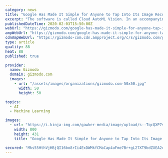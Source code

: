 ```yaml
---
category: news
title: "Google Has Made It Simple for Anyone to Tap Into Its Image Recognition AI"
excerpt: "The software is called Cloud AutoML Vision. In an accompanying blog post, the chief scientist of Google’s Cloud AI division explains how the software can help users without machine learning ..."
publishedDateTime: 2020-02-03T15:50:00Z
webUrl: "https://gizmodo.com/google-has-made-it-simple-for-anyone-tap-into-its-image-1822161131"
ampWebUrl: "https://gizmodo.com/google-has-made-it-simple-for-anyone-tap-into-its-image-1822161131/amp"
cdnAmpWebUrl: "https://gizmodo-com.cdn.ampproject.org/c/s/gizmodo.com/google-has-made-it-simple-for-anyone-tap-into-its-image-1822161131/amp"
type: article
quality: 88
heat: 88
published: true

provider:
  name: Gizmodo
  domain: gizmodo.com
  images:
    - url: "/assets/images/organizations/gizmodo.com-50x50.jpg"
      width: 50
      height: 50

topics:
  - AI
  - Machine Learning

images:
  - url: "https://i.kinja-img.com/gawker-media/image/upload/s--TqcQXP7v--/c_scale,f_auto,fl_progressive,q_80,w_800/uuscxid9fobckrwjepfk.png"
    width: 800
    height: 431
    title: "Google Has Made It Simple for Anyone to Tap Into Its Image Recognition AI"

secured: "Mks55HthVjHBjQI16bo8rIi4ExDWMkfCMaCap4uFme7Br+gL27XT9bdZXEA2c6jdBSlYcQMmipbWoGZDoci1L0UAAfFul/iWYy0XCNEkKVEvVY7mJkzgr7NkxhSrZwbXL2E7RqABYG1C9gdZrLRkN4eGkEOPy11J3LrimANfKR1r8ds74omALWjkPL2CWyxHiriD+8syP7/BDQbT9Yr6VotjIoJXCdf1AJ31/ZMWQOfzmqf5qioUL5AyEcJRjcc+s4GahxKGYIVk+FucpPcIyvrUtH/T17QP8qt+9g92KGd71SWqiROzGep9t5UV7zOG;iaFJp9auFR02RGd7Y41xyg=="
---
```


